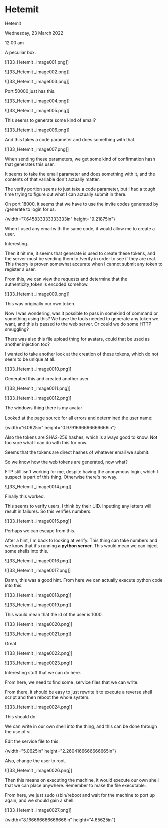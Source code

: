 # Hetemit

Hetemit

Wednesday, 23 March 2022

12:00 am

A peculiar box.

!\[\[33\_Hetemit \_image001.png]]

&#x20;

!\[\[33\_Hetemit \_image002.png]]

&#x20;

!\[\[33\_Hetemit \_image003.png]]

Port 50000 just has this.

!\[\[33\_Hetemit \_image004.png]]

&#x20;

!\[\[33\_Hetemit \_image005.png]]

This seems to generate some kind of email?

&#x20;

!\[\[33\_Hetemit \_image006.png]]

And this takes a code parameter and does something with that.

&#x20;

!\[\[33\_Hetemit \_image007.png]]

&#x20;

When sending these parameters, we get some kind of confirmation hash that generates this user.

It seems to take the email parameter and does something with it, and the contents of that variable don't actually matter.

&#x20;

The verify portion seems to just take a code parameter, but I had a tough time trying to figure out what I can actually submit in there.

&#x20;

On port 18000, it seems that we have to use the invite codes generated by /generate to login for us.

&#x20;

{width="7.645833333333333in" height="9.21875in"}

When I used any email with the same code, it would allow me to create a user.

&#x20;

Interesting.

&#x20;

Then it hit me, it seems that generate is used to create these tokens, and the server must be sending them to /verify in order to see if they are real. This theory is proven somewhat accurate when I cannot submit any token to register a user.

&#x20;

From this, we can view the requests and determine that the authenticity\_token is encoded somehow.

!\[\[33\_Hetemit \_image009.png]]

This was originally our own token.

&#x20;

Now I was wondering, was it possible to pass in somekind of command or something using this? We have the tools needed to generate any token we want, and this is passed to the web server. Or could we do some HTTP smuggling?

There was also this file upload thing for avatars, could that be used as another injection too?

&#x20;

I wanted to take another look at the creation of these tokens, which do not seem to be unique at all.

&#x20;

!\[\[33\_Hetemit \_image0010.png]]

Generated this and created another user.

!\[\[33\_Hetemit \_image0011.png]]

&#x20;

!\[\[33\_Hetemit \_image0012.png]]

The windows thing there is my avatar

&#x20;

Looked at the page source for all errors and determined the user name:

{width="6.0625in" height="0.9791666666666666in"}

&#x20;

Also the tokens are SHA2-256 hashes, which is always good to know. Not too sure what I can do with this for now.

Seems that the tokens are direct hashes of whatever email we submit.

&#x20;

So we know how the web tokens are generated, now what?

&#x20;

FTP still isn't working for me, despite having the anonymous login, which I suspect is part of this thing. Otherwise there's no way.

!\[\[33\_Hetemit \_image0014.png]]

Finally this worked.

&#x20;

This seems to verify users, I think by their UID. Inputting any letters will result in failures. So this verifies numbers.

&#x20;

!\[\[33\_Hetemit \_image0015.png]]

Perhaps we can escape from this.

&#x20;

After a hint, I'm back to looking at verify. This thing can take numbers and we know that it's running **a python server.** This would mean we can inject some shells into this.

&#x20;

!\[\[33\_Hetemit \_image0016.png]]

&#x20;

!\[\[33\_Hetemit \_image0017.png]]

Damn, this was a good hint. From here we can actually execute python code into this.

!\[\[33\_Hetemit \_image0018.png]]

&#x20;

!\[\[33\_Hetemit \_image0019.png]]

&#x20;

This would mean that the id of the user is 1000.

!\[\[33\_Hetemit \_image0020.png]]

&#x20;

!\[\[33\_Hetemit \_image0021.png]]

Great.

&#x20;

!\[\[33\_Hetemit \_image0022.png]]

&#x20;

!\[\[33\_Hetemit \_image0023.png]]

&#x20;

Interesting stuff that we can do here.

&#x20;

From here, we need to find some .service files that we can write.

From there, it should be easy to just rewrite it to execute a reverse shell script and then reboot the whole system.

&#x20;

!\[\[33\_Hetemit \_image0024.png]]

This should do.

&#x20;

We can write in our own shell into the thing, and this can be done through the use of vi.

Edit the service file to this:

{width="5.0625in" height="2.2604166666666665in"}

Also, change the user to root.

!\[\[33\_Hetemit \_image0026.png]]

Then this means on executing the machine, it would execute our own shell that we can place anywhere. Remember to make the file executable.

&#x20;

From here, we just sudo /sbin/reboot and wait for the machine to port up again, and we should gain a shell.

!\[\[33\_Hetemit \_image0027.png]]

&#x20;

{width="8.166666666666666in" height="4.65625in"}

&#x20;

